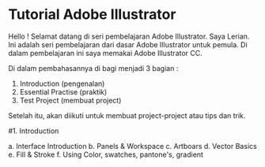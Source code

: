 # Tutorial Adobe Illustrator

Hello ! Selamat datang di seri pembelajaran Adobe Illustrator. Saya Lerian. Ini adalah seri pembelajaran dari dasar Adobe Illustrator untuk pemula. Di dalam  pembelajaran ini saya memakai Adobe Illustrator CC. 

Di dalam pembahasannya di bagi menjadi 3 bagian :
1. Introduction (pengenalan)
2. Essential Practise (praktik)
3. Test Project (membuat project)

Setelah itu, akan diikuti untuk membuat project-project atau tips dan trik.

#1. Introduction

a. Interface Introduction
b. Panels & Workspace
c. Artboars
d. Vector Basics
e. Fill & Stroke
f. Using Color, swatches, pantone's, gradient
